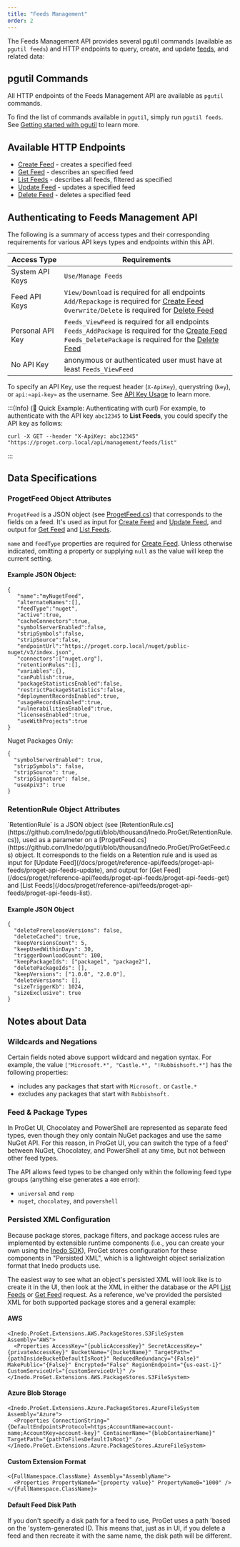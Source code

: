 ```yaml
---
title: "Feeds Management"
order: 2
---
```


The Feeds Management API provides several pgutil commands (available as `pgutil feeds`) and HTTP endpoints to query, create, and update [feeds](/docs/proget/feeds/feed-overview), and related data:

## pgutil Commands

All HTTP endpoints of the Feeds Management API are available as `pgutil` commands. 

To find the list of commands available in `pgutil`, simply run `pgutil feeds`. See [Getting started with pgutil](/docs/proget/reference-api/proget-pgutil) to learn more.

## Available HTTP Endpoints

* [Create Feed](/docs/proget/reference-api/feeds/proget-api-feeds/proget-api-feeds-create) - creates a specified feed
* [Get Feed](/docs/proget/reference-api/feeds/proget-api-feeds/proget-api-feeds-get) - describes an specified feed
* [List Feeds](/docs/proget/reference-api/feeds/proget-api-feeds/proget-api-feeds-list) - describes all feeds, filtered as specified
* [Update Feed](/docs/proget/reference-api/feeds/proget-api-feeds/proget-api-feeds-update) - updates a specified feed
* [Delete Feed](/docs/proget/reference-api/feeds/proget-api-feeds/proget-api-feeds-delete) - deletes a specified feed

<h2 id="authentication">Authenticating to Feeds Management API</h2>

The following is a summary of access types and their corresponding requirements for various API keys types and endpoints within this API.

| Access Type | Requirements |
| --- | --- |
| System API Keys | `Use/Manage Feeds`  
| Feed API Keys | `View/Download` is required for all endpoints<br/>`Add/Repackage` is required for [Create Feed](/docs/proget/reference-api/feeds/proget-api-feeds/proget-api-feeds-create)<br/>`Overwrite/Delete` is required for [Delete Feed](/docs/proget/reference-api/feeds/proget-api-feeds/proget-api-feeds-delete)
| Personal API Key | `Feeds_ViewFeed` is required for all endpoints<br/>`Feeds_AddPackage` is required for the [Create Feed](/docs/proget/reference-api/feeds/proget-api-feeds/proget-api-feeds-create)<br/>`Feeds_DeletePackage` is required for the [Delete Feed](/docs/proget/reference-api/feeds/proget-api-feeds/proget-api-feeds-delete)
| No API Key | anonymous or authenticated user must have at least `Feeds_ViewFeed`

To specify an API Key, use the request header (`X-ApiKey`), querystring (`key`), or `api:«api-key»` as the username. See [API Key Usage](/docs/proget/reference-api/proget-apikeys#using-api-keys) to learn more.

:::(Info) (🚀 Quick Example: Authenticating with curl)
For example, to authenticate with the API key `abc12345` to  **List Feeds**, you could specify the API key as follows:
````
curl -X GET --header "X-ApiKey: abc12345" "https://proget.corp.local/api/management/feeds/list"
````
:::

<h2 id="data-specifications">Data Specifications</h2>

<h3 id="feed-object">ProgetFeed Object Attributes</h3>

`ProgetFeed` is a JSON object (see [ProgetFeed.cs](https://github.com/Inedo/pgutil/blob/thousand/Inedo.ProGet/ProGetFeed.cs)) that corresponds to the fields on a feed. It's used as input for [Create Feed](/docs/proget/reference-api/feeds/proget-api-feeds/proget-api-feeds-create) and [Update Feed](/docs/proget/reference-api/feeds/proget-api-feeds/proget-api-feeds-update), and output for [Get Feed](/docs/proget/reference-api/feeds/proget-api-feeds/proget-api-feeds-get) and [List Feeds](/docs/proget/reference-api/feeds/proget-api-feeds/proget-api-feeds-list).

`name` and `feedType` properties are required for [Create Feed](/docs/proget/reference-api/feeds/proget-api-feeds/proget-api-feeds-create). Unless otherwise indicated, omitting a property or supplying `null` as the value will keep the current setting.

#### Example JSON Object:
```
{
   "name":"myNugetFeed",
   "alternateNames":[],
   "feedType":"nuget",
   "active":true,
   "cacheConnectors":true,
   "symbolServerEnabled":false,
   "stripSymbols":false,
   "stripSource":false,
   "endpointUrl":"https://proget.corp.local/nuget/public-nuget/v3/index.json",
   "connectors":["nuget.org"],
   "retentionRules":[],
   "variables":{},
   "canPublish":true,
   "packageStatisticsEnabled":false,
   "restrictPackageStatistics":false,
   "deploymentRecordsEnabled":true,
   "usageRecordsEnabled":true,
   "vulnerabilitiesEnabled":true,
   "licensesEnabled":true,
   "useWithProjects":true
}
```
Nuget Packages Only:
```
{
  "symbolServerEnabled": true,
  "stripSymbols": false,
  "stripSource": true,
  "stripSignature": false,
  "useApiV3": true
}
```

<h3 id="retention-object">RetentionRule Object Attributes</h3>
`RetentionRule` is a JSON object (see [RetentionRule.cs](https://github.com/Inedo/pgutil/blob/thousand/Inedo.ProGet/RetentionRule.cs)), used as a parameter on a [ProgetFeed.cs](https://github.com/Inedo/pgutil/blob/thousand/Inedo.ProGet/ProGetFeed.cs) object. It corresponds to the fields on a Retention rule and is used as input for [Update Feed](/docs/proget/reference-api/feeds/proget-api-feeds/proget-api-feeds-update), and output for [Get Feed](/docs/proget/reference-api/feeds/proget-api-feeds/proget-api-feeds-get) and [List Feeds](/docs/proget/reference-api/feeds/proget-api-feeds/proget-api-feeds-list).

#### Example JSON Object
```
{
  "deletePrereleaseVersions": false,
  "deleteCached": true,
  "keepVersionsCount": 5,
  "keepUsedWithinDays": 30,
  "triggerDownloadCount": 100,
  "keepPackageIds": ["package1", "package2"],
  "deletePackageIds": [],
  "keepVersions": ["1.0.0", "2.0.0"],
  "deleteVersions": [],
  "sizeTriggerKb": 1024,
  "sizeExclusive": true
}
```

## Notes about Data

### Wildcards and Negations

Certain fields noted above support wildcard and negation syntax. For example, the value `["Microsoft.*", "Castle.*", "!Rubbishsoft.*"]` has the following properties:
 - includes any packages that start with `Microsoft.` or `Castle.*`
 - excludes any packages that start with `Rubbishsoft.`

### Feed & Package Types

In ProGet UI, Chocolatey and PowerShell are represented as separate feed types, even though they only contain NuGet packages and use the same NuGet API. For this reason, in ProGet UI, you can switch the type of a feed' between NuGet, Chocolatey, and PowerShell at any time, but not between other feed types.

The API allows feed types to be changed only within the following feed type groups (anything else generates a `400` error):
 - `universal` and `romp`
 - `nuget`, `chocolatey`, and `powershell`

### Persisted XML Configuration

Because package stores, package filters, and package access rules are implemented by extensible runtime components (i.e., you can create your own using the [Inedo SDK](/docs/inedosdk)), ProGet stores configuration for these components in "Persisted XML", which is a lightweight object serialization format that Inedo products use.

The easiest way to see what an object's persisted XML will look like is to create it in the UI, then look at the XML in either the database or the API [List Feeds](/docs/proget/reference-api/feeds/proget-api-feeds/proget-api-feeds-list) or [Get Feed](/docs/proget/reference-api/feeds/proget-api-feeds/proget-api-feeds-get) request. As a reference, we've provided the persisted XML for both supported package stores and a general example:

#### AWS

```
<Inedo.ProGet.Extensions.AWS.PackageStores.S3FileSystem Assembly="AWS">
  <Properties AccessKey="{publicAccessKey}" SecretAccessKey="{privateAccessKey}" BucketName="{bucketName}" TargetPath="{pathInsideBucketDefaultIsRoot}" ReducedRedundancy="{False}" MakePublic="{False}" Encrypted="False" RegionEndpoint="{us-east-1}" CustomServiceUrl="{customServiceUrl}" />
</Inedo.ProGet.Extensions.AWS.PackageStores.S3FileSystem>
```

#### Azure Blob Storage

```
<Inedo.ProGet.Extensions.Azure.PackageStores.AzureFileSystem Assembly="Azure">
  <Properties ConnectionString="{DefaultEndpointsProtocol=https;AccountName=account-name;AccountKey=account-key}" ContainerName="{blobContainerName}" TargetPath="{pathToFilesDefaultIsRoot}" />
</Inedo.ProGet.Extensions.Azure.PackageStores.AzureFileSystem>
```

#### Custom Extension Format

```
<{FullNamespace.ClassName} Assembly="AssemblyName">
  <Properties PropertyNameA="{property value}" PropertyNameB="1000" />
</{FullNamespace.ClassName}>
```

#### Default Feed Disk Path

If you don't specify a disk path for a feed to use, ProGet uses a path 'based on the 'system-generated ID. This means that, just as in UI, if you delete a feed and then recreate it with the same name, the disk path will be different.
